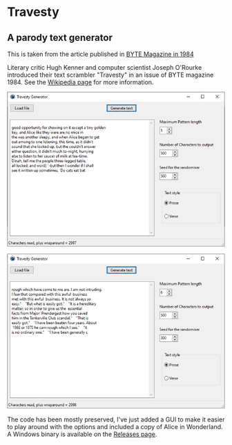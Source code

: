 # Travesty
## A parody text generator

This is taken from the article published in [BYTE Magazine in 1984](https://archive.org/details/byte-magazine-1984-11/page/n129/mode/2up)

Literary critic Hugh Kenner and computer scientist Joseph O'Rourke introduced their text scrambler "Travesty" in an issue of BYTE magazine 1984.
See the [Wikipedia page](https://en.wikipedia.org/wiki/Parody_generator) for more information.

![Alice in Wonderland](Screenshots/Alice.png)

![Sherlock Holmes](Screenshots/Sherlock.png)

The code has been mostly preserved, I've just added a GUI to make it easier to play around with the options and included a copy of Alice in Wonderland.
A Windows binary is available on the [Releases page](https://github.com/cyberfilth/travesty/releases/tag/2).
